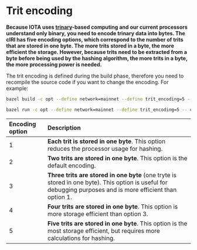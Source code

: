 # Trit encoding

**Because IOTA uses [trinary](root://dev-essentials/0.1/concepts/trinary.md)-based computing and our current processors understand only binary, you need to encode trinary data into bytes. The cIRI has five encoding options, which correspond to the number of trits that are stored in one byte. The more trits stored in a byte, the more efficient the storage. However, because trits need to be extracted from a byte before being used by the hashing algorithm, the more trits in a byte, the more processing power is needed.** 

The trit encoding is defined during the build phase, therefore you need to recompile the source code if you want to change the encoding. For example:

```bash
bazel build -c opt --define network=mainnet --define trit_encoding=5 --crosstool_top=@iota_toolchains//tools/aarch64--glibc--bleeding-edge-2018.07-1:toolchain --cpu=aarch64 --compiler='gcc' --host_crosstool_top=@bazel_tools//tools/cpp:toolchain //ciri
```
```bash
bazel run -c opt --define network=mainnet --define trit_encoding=5 -- ciri
```

|**Encoding option**|**Description**|
|:------------------|:--------------|
|1|**Each trit is stored in one byte**. This option reduces the processor usage for hashing.|
|2|**Two trits are stored in one byte**. This option is the default encoding.|
|3|**Three trits are stored in one byte** (one tryte is stored in one byte). This option is useful for debugging purposes and is more efficient than option 1.|
|4|**Four trits are stored in one byte**. This option is more storage efficient than option 3.|
|5|**Five trits are stored in one byte**. This option is the most storage efficient, but requires more calculations for hashing.|
